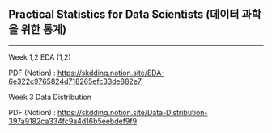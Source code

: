 ## Practical Statistics for Data Scientists (데이터 과학을 위한 통계)

-------

Week 1,2 EDA (1,2) 

PDF (Notion) : https://skdding.notion.site/EDA-6e322c9765824d718265efc33de882e7


Week 3 Data Distribution 

PDF (Notion) : https://skdding.notion.site/Data-Distribution-397a9182ca334fc9a4d16b5eebdef9f9
